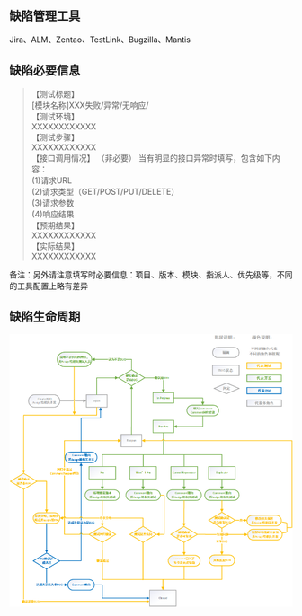 ## 缺陷管理工具
Jira、ALM、Zentao、TestLink、Bugzilla、Mantis  

## 缺陷必要信息
> 【测试标题】  
[模块名称]XXX失败/异常/无响应/  
【测试环境】  
XXXXXXXXXXXX  
【测试步骤】  
XXXXXXXXXXXX  
【接口调用情况】 （非必要）
当有明显的接口异常时填写，包含如下内容：  
(1)请求URL  
(2)请求类型（GET/POST/PUT/DELETE）  
(3)请求参数  
(4)响应结果  
【预期结果】  
XXXXXXXXXXXX  
【实际结果】  
XXXXXXXXXXXX

备注：另外请注意填写时必要信息：项目、版本、模块、指派人、优先级等，不同的工具配置上略有差异

## 缺陷生命周期
![BUG生命周期](../pics/BUG生命周期.png)